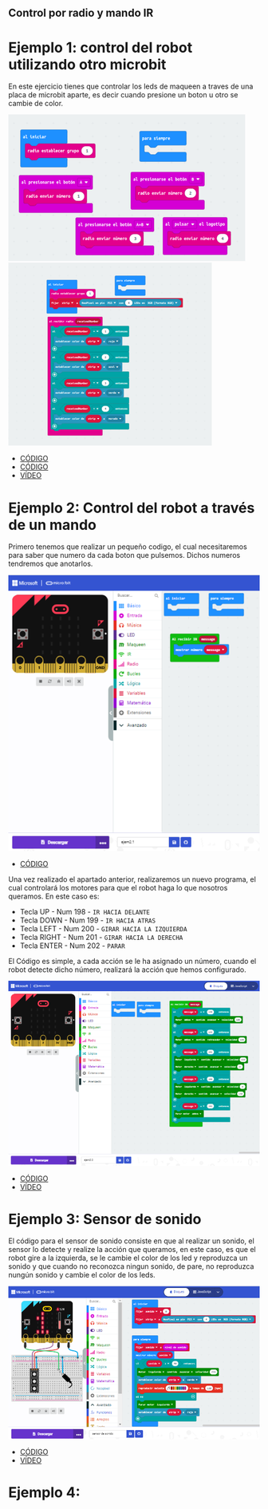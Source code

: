 ## Control por radio y mando IR
# Ejemplo 1: control del robot utilizando otro microbit
En este ejercicio tienes que controlar los leds de maqueen a traves de una placa de microbit aparte, es decir cuando presione un boton u otro se cambie de color.

![image](video4ej1.png)
![image](video4ej2.png)

- [CÓDIGO](microbit-modulo_ampliacion_video4.hex)
- [CÓDIGO](microbit-modulo_ampliacion_video4_ejemplo2.hex)
- [VÍDEO](https://youtube.com/shorts/KYnD0uvBFBE?feature=share)

# Ejemplo 2: Control del robot a través de un mando
Primero tenemos que realizar un pequeño codigo, el cual necesitaremos para saber que numero da cada boton que pulsemos.
Dichos numeros tendremos que anotarlos.

 ![image](ejem2.1.PNG)
 - [CÓDIGO](microbit-ejem21.hex)

Una vez realizado el apartado anterior, realizaremos un nuevo programa, el cual controlará los motores para que el robot haga lo que nosotros queramos. 
En este caso es:

- Tecla UP - Num 198 - `IR HACIA DELANTE`
- Tecla DOWN - Num 199 - `IR HACIA ATRAS`
- Tecla LEFT - Num 200 - `GIRAR HACIA LA IZQUIERDA`
- Tecla RIGHT - Num 201 - `GIRAR HACIA LA DERECHA`
- Tecla ENTER - Num 202 - `PARAR`

El Código es simple, a cada acción se le ha asignado un número, cuando el robot detecte dicho número, realizará la acción que hemos configurado.

![image](ejem2.2.PNG)
- [CÓDIGO](microbit-ejem22.hex)
- [VÍDEO](https://youtube.com/shorts/NtKUifpcM6M?feature=share)

# Ejemplo 3: Sensor de sonido
El código para el sensor de sonido consiste en que al realizar un sonido, el sensor lo detecte y realize la acción que queramos, en este caso, es que el robot gire a la izquierda, se le cambie el color de los led y reproduzca un sonido y que cuando no reconozca ningun sonido, de pare, no reproduzca nungún sonido y cambie el color de los leds. 

![image](eje3.PNG)

- [CÓDIGO](microbit-sensor-de-sonido.hex)
- [VÍDEO](https://youtube.com/shorts/halrqbR2ZaA?feature=share)

# Ejemplo 4:
